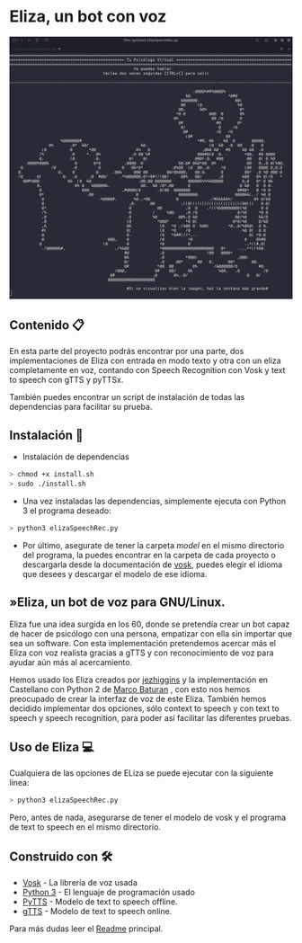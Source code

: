 # Eliza, un bot con voz
<p align="center">
 <img src="https://github.com/UzuRodri95/voiceProject/blob/main/images/eliza.png" alt="drawing"/>
</p>

##  Contenido 📋

En esta parte del proyecto podrás encontrar por una parte, dos implementaciones de Eliza con entrada en modo texto y otra con un eliza completamente en voz, contando con Speech Recognition con Vosk y text to speech con gTTS y pyTTSx.

También puedes encontrar un script de instalación de todas las dependencias para facilitar su prueba.

## Instalación 🔧

* Instalación de dependencias

```Bash
> chmod +x install.sh
> sudo ./install.sh
```

* Una vez instaladas las dependencias, simplemente ejecuta con Python 3 el programa deseado:

```Bash 
> python3 elizaSpeechRec.py 
```

* Por último, asegurate de tener la carpeta *model* en el mismo directorio del programa, la puedes encontrar en la carpeta de cada proyecto o descargarla desde la documentación de [vosk](https://alphacephei.com/vosk/models), puedes elegir el idioma que desees y descargar el modelo de ese idioma.


## »Eliza, un bot de voz para GNU/Linux.

Eliza fue una idea surgida en los 60, donde se pretendía crear un bot capaz de hacer de psicólogo con una persona, empatizar con ella sin importar que sea un software. Con esta implementación pretendemos acercar más el Eliza con voz realista gracias a gTTS y con reconocimiento de voz para ayudar aún más al acercamiento.

Hemos usado los Eliza creados por [jezhiggins](https://github.com/jezhiggins/eliza.py/blob/main/eliza.py) y la implementación en Castellano con Python 2 de [Marco Baturan](https://github.com/marcobaturan/Eliza/blob/master/simphaty.py) , con esto nos hemos preocupado de crear la interfaz de voz de este Eliza. También hemos decidido implementar dos opciones, sólo context to speech y con text to speech y speech recognition, para poder así facilitar las diferentes pruebas.
## Uso de Eliza 💻

Cualquiera de las opciones de ELiza se puede ejecutar con la siguiente linea:

```Bash 
> python3 elizaSpeechRec.py 
```

Pero, antes de nada, asegurarse de tener el modelo de vosk y el programa de text to speech en el mismo directorio.
## Construido con 🛠️

* [Vosk](https://alphacephei.com/vosk/) - La librería de voz usada
* [Python 3](https://docs.python.org/3/) - El lenguaje de programación usado
* [PyTTS](https://pypi.org/project/pyttsx3/) - Modelo de text to speech offline.
* [gTTS](https://gtts.readthedocs.io/en/latest/) - Modelo de text to speech online.

Para más dudas leer el [Readme](https://github.com/alrodsa/voiceProject) principal.